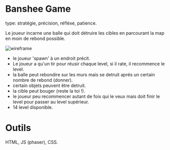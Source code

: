 # Banshee Game


type: stratégie, précision, réfléxe, patience.

Le joueur incarne une balle qui doit détruire les cibles en parcourant la map en moin de rebond possible.

![wireframe](https://github.com/FuryLucky/Banshee-Project/blob/master/wireframe/wireframeunpeunul.png "wireframe 1")

* le joueur 'spawn' à un endroit précit.
* Le joueur a qu'un tir pour réusir chaque level, si il rate, il recommence le level.  
* la balle peut rebondire sur les murs mais se detruit aprés un certain nombre de rebond (donner).
* certain objets peuvent être detruit.
* la cible peut bouger (reste la toi !).
* le joueur peu recommencer autant de foix qui le veux mais doit finir le level pour passer au level supérieur.
* 14 level disponible.

# Outils 

HTML, JS (phaser), CSS.
